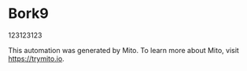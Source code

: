
# Bork9

123123123

This automation was generated by Mito. To learn more about Mito, visit https://trymito.io.
